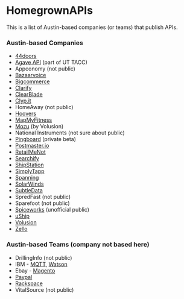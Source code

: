 HomegrownAPIs
=============

This is a list of Austin-based companies (or teams) that publish APIs.


### Austin-based Companies

* [44doors](http://captix.44doors.com/page/api)
* [Agave API](http://agaveapi.co) (part of UT TACC)
* Appconomy (not public) 
* [Bazaarvoice](https://developer.bazaarvoice.com/docs)
* [Bigcommerce](https://developer.bigcommerce.com/api/)
* [Clarify](https://developer.clarify.io/docs/)
* [ClearBlade](http://docs.clearblade.com/static/restapi/index.html)
* [Clyp.it](http://clyp.it/api)
* HomeAway (not public)
* [Hoovers](http://developer.hoovers.com/)
* [MapMyFitness](https://www.mapmyapi.com/)
* [Mozu](http://www.mozu.com/developers) (by Volusion)
* National Instruments (not sure about public)
* [Pingboard](https://pingboard.com/add-ons) (private beta)
* [Postmaster.io](https://www.postmaster.io/docs/api)
* [RetailMeNot](http://retailmenot.ideascale.com/a/ideascaleStatic.do?mode=api)
* [Searchify](https://www.searchify.com/documentation/api)
* [ShipStation](https://www.mashape.com/shipstation/shipstation)
* [SimplyTapp](http://wiki.simplytapp.com/acquirer/authentication-and-binding-api)
* [Spanning](https://api.spanningbackup.com/)
* [SolarWinds](http://www.solarwinds.com/documentation/webhelpdesk/docs/whd_api_12.1.0/web%20help%20desk%20api.html)
* [SubtleData](http://www.subtledata.com/Docs/)
* SpredFast (not public)
* Sparefoot (not public)
* [Spiceworks](https://github.com/anthonyeden/spiceworks_api) (unofficial public)
* [uShip](https://developer.uship.com/)
* [Volusion](http://docs.volusion.apiary.io/)
* [Zello](http://zello.com/api/)

### Austin-based Teams (company not based here)

* DrillingInfo (not public)
* IBM - [MQTT](http://mqtt.org/), [Watson](http://www.ibm.com/smarterplanet/us/en/ibmwatson/)
* Ebay - [Magento](http://www.magentocommerce.com/api/rest/introduction.html)
* [Paypal](http://developer.paypal.com)
* [Rackspace](https://developer.rackspace.com/)
* VitalSource (not public)
